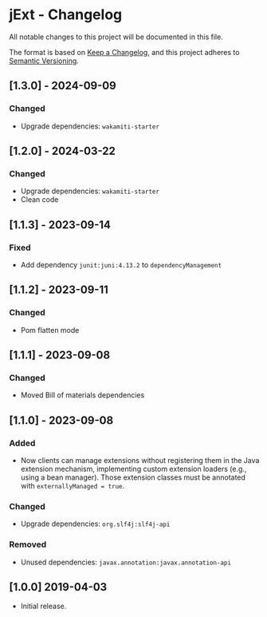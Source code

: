 # jExt - Changelog
All notable changes to this project will be documented in this file.

The format is based on [Keep a Changelog](https://keepachangelog.com/en/1.0.0/),
and this project adheres to [Semantic Versioning](https://semver.org/spec/v2.0.0.html).


## [1.3.0] - 2024-09-09

### Changed
- Upgrade dependencies: `wakamiti-starter`


## [1.2.0] - 2024-03-22

### Changed
- Upgrade dependencies: `wakamiti-starter`
- Clean code


## [1.1.3] - 2023-09-14

### Fixed
- Add dependency `junit:juni:4.13.2` to `dependencyManagement` 


## [1.1.2] - 2023-09-11

### Changed
- Pom flatten mode


## [1.1.1] - 2023-09-08

### Changed
- Moved Bill of materials dependencies


## [1.1.0] - 2023-09-08

### Added
- Now clients can manage extensions without registering them in the Java extension mechanism, 
  implementing custom extension loaders (e.g., using a bean manager). 
  Those extension classes must be annotated with `externallyManaged = true`.  

### Changed
- Upgrade dependencies: `org.slf4j:slf4j-api`

### Removed 
- Unused dependencies: `javax.annotation:javax.annotation-api`

  
## [1.0.0] 2019-04-03

- Initial release.  
